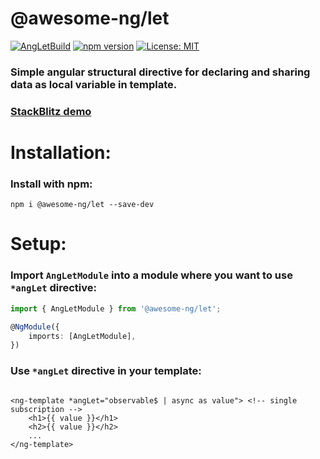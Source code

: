 # @awesome-ng/let

[![AngLetBuild](https://github.com/artembelik/awesome-ng/actions/workflows/ang-let-build.yml/badge.svg)](https://github.com/artembelik/awesome-ng/actions/workflows/ang-let-build.yml)
[![npm version](https://img.shields.io/npm/v/@awesome-ng/let.svg?color=success)](https://npmjs.com/package/@awesome-ng/let)
[![License: MIT](https://img.shields.io/badge/License-MIT-green.svg?color=blue)](./../../LICENSE)

### Simple angular structural directive for declaring and sharing data as local variable in template.

### [StackBlitz demo](https://stackblitz.com/edit/ang-let)

# Installation:

### Install with npm:

```
npm i @awesome-ng/let --save-dev
```

# Setup:

### Import `AngLetModule` into a module where you want to use `*angLet` directive:

```typescript
import { AngLetModule } from '@awesome-ng/let';

@NgModule({
	imports: [AngLetModule],
})
```

### Use `*angLet` directive in your template:

```angular2html

<ng-template *angLet="observable$ | async as value"> <!-- single subscription -->
	<h1>{{ value }}</h1>
	<h2>{{ value }}</h2>
	...
</ng-template>
```